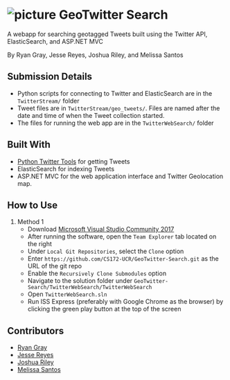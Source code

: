 # ![picture](TwitterStream/img/logo40.png) GeoTwitter Search 
A webapp for searching geotagged Tweets built using the Twitter API, ElasticSearch, and ASP.NET MVC

By Ryan Gray, Jesse Reyes, Joshua Riley, and Melissa Santos

## Submission Details
+ Python scripts for connecting to Twitter and ElasticSearch are in the `TwitterStream/` folder
+ Tweet files are in `TwitterStream/geo_tweets/`. Files are named after the date and time of when the Tweet collection started.
+ The files for running the web app are in the `TwitterWebSearch/` folder

## Built With
 + [Python Twitter Tools](https://github.com/sixohsix/twitter) for getting Tweets
 + ElasticSearch for indexing Tweets
 + ASP.NET MVC for the web application interface and Twitter Geolocation map.
 
 ## How to Use
 1. Method 1
     * Download [Microsoft Visual Studio Community 2017](https://visualstudio.microsoft.com/downloads/)
     * After running the software, open the `Team Explorer` tab located on the right
     * Under `Local Git Repositories`, select the `Clone` option
     * Enter `https://github.com/CS172-UCR/GeoTwitter-Search.git` as the URL of the git repo
     * Enable the `Recursively Clone Submodules` option  
     * Navigate to the solution folder under `GeoTwitter-Search/TwitterWebSearch/TwitterWebSearch`
     * Open `TwitterWebSearch.sln`
     * Run ISS Express (preferably with Google Chrome as the browser) by clicking the green play button at the top of the screen
 <!--
 2. Method 2 (Relative Not Easy)
     * In process
-->

## Contributors
+ [Ryan Gray](https://github.com/ryangreay)
+ [Jesse Reyes](https://github.com/JesseAReyes1996)
+ [Joshua Riley](https://github.com/jrile002)
+ [Melissa Santos](https://github.com/melsantos)
